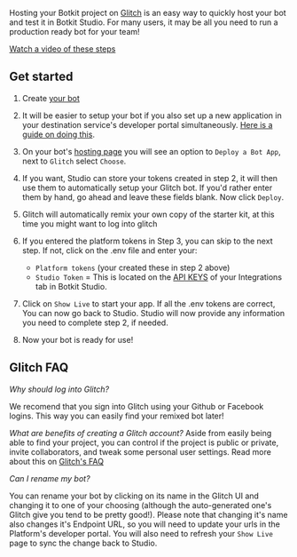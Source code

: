 Hosting your Botkit project on [Glitch](https://glitch.com/about/) is an easy way to quickly host your bot and test it in Botkit Studio. For many users, it may be all you need to run a production ready bot for your team! 

[Watch a video of these steps](https://www.youtube.com/watch?v=9Do6QjEP-eY&t=1s)

## Get started
1. Create [your bot](https://botkit.groovehq.com/knowledge_base/topics/create-your-bot)
2. It will be easier to setup your bot if you also set up a new application in your destination service's developer portal simultaneously. [Here is a guide on doing this](https://github.com/howdyai/botkit/tree/master/docs/provisioning).
3. On your bot's [hosting page](https://botkit.groovehq.com/knowledge_base/categories/integrations-58) you will see an option to `Deploy a Bot App`, next to `Glitch` select `Choose`.
4. If you want, Studio can store your tokens created in step 2, it will then use them to automatically setup your Glitch bot. If you'd rather enter them by hand, go ahead and leave these fields blank. Now click `Deploy`.
5. Glitch will automatically remix your own copy of the starter kit, at this time you might want to log into glitch 
6. If you entered the platform tokens in Step 3, you can skip to the next step. If not, click on the .env file and enter your:

	* `Platform tokens` (your created these in step 2 above)
	* `Studio Token` =  This is located on the [API KEYS](https://botkit.groovehq.com/knowledge_base/topics/api-keys-1) of your Integrations tab in Botkit Studio.

7. Click on `Show Live` to start your app. If all the .env tokens are correct, You can now go back to Studio. Studio will now provide any information you need to complete step 2, if needed.
8. Now your bot is ready for use!

## Glitch FAQ
*Why should log into Glitch?*

We recomend that you sign into Glitch using your Github or Facebook logins. This way you can easily find your remixed bot later! 

*What are benefits of creating a Glitch account?*
Aside from easily being able to find your project, you can control if the project is public or private, invite collaborators, and tweak some personal user settings. Read more about this on [Glitch's FAQ](https://glitch.com/faq)

*Can I rename my bot?*

You can rename your bot by clicking on its name in the Glitch UI and changing it to one of your choosing (although the auto-generated one's Glitch give you tend to be pretty good!). Please note that changing it's name also changes it's Endpoint URL, so you will need to update your urls in the Platform's developer portal. You will also need to refresh your `Show Live` page to sync the change back to Studio.